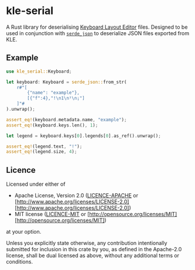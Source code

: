 # kle-serial

A Rust library for deserialising [Keyboard Layout Editor] files.
Designed to be used in conjunction with [`serde_json`] to deserialize JSON files exported from KLE.

[Keyboard Layout Editor]: http://www.keyboard-layout-editor.com/
[`serde_json`]: https://crates.io/crates/serde_json

## Example

```Rust
use kle_serial::Keyboard;

let keyboard: Keyboard = serde_json::from_str(
    r#"[
        {"name": "example"},
        [{"f":4},"!\n1\n¹\n¡"]
    ]"#
).unwrap();

assert_eq!(keyboard.metadata.name, "example");
assert_eq!(keyboard.keys.len(), 1);

let legend = keyboard.keys[0].legends[0].as_ref().unwrap();

assert_eq!(legend.text, "!");
assert_eq!(legend.size, 4);
```

## Licence

Licensed under either of

* Apache License, Version 2.0 ([LICENCE-APACHE](LICENCE-APACHE) or [http://www.apache.org/licenses/LICENSE-2.0][http://www.apache.org/licenses/LICENSE-2.0])
* MIT license ([LICENCE-MIT](LICENCE-MIT) or [http://opensource.org/licenses/MIT][http://opensource.org/licenses/MIT])

at your option.

Unless you explicitly state otherwise, any contribution intentionally submitted for inclusion in
this crate by you, as defined in the Apache-2.0 license, shall be dual licensed as above, without
any additional terms or conditions.
